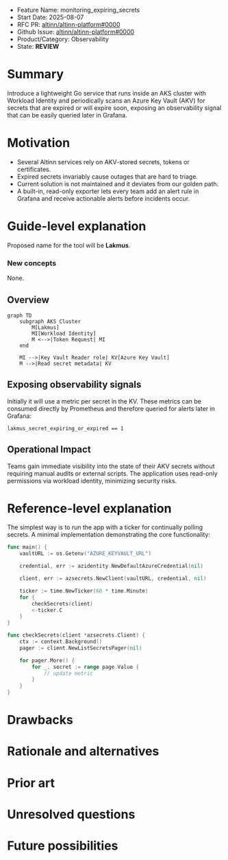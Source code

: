 - Feature Name: monitoring_expiring_secrets
- Start Date: 2025-08-07
- RFC PR: [altinn/altinn-platform#0000](https://github.com/altinn/altinn-platform/pull/0000)
- Github Issue: [altinn/altinn-platform#0000](https://github.com/altinn/altinn-platform/issues/0000)
- Product/Category: Observability
- State: **REVIEW**

# Summary
[summary]: #summary

Introduce a lightweight Go service that runs inside an AKS cluster with Workload Identity and periodically scans an Azure Key Vault (AKV) for secrets that are expired or will expire soon, exposing an observability signal that can be easily queried later in Grafana.

# Motivation
[motivation]: #motivation

* Several Altinn services rely on AKV-stored secrets, tokens or certificates.  
* Expired secrets invariably cause outages that are hard to triage.  
* Current solution is not maintained and it deviates from our golden path.
* A built-in, read-only exporter lets every team add an alert rule in Grafana and receive actionable alerts before incidents occur.

# Guide-level explanation
[guide-level-explanation]: #guide-level-explanation

Proposed name for the tool will be **Lakmus**.

### New concepts

None.

## Overview
```mermaid
graph TD
    subgraph AKS Cluster
        M[Lakmus]
        MI[Workload Identity]
        M <-->|Token Request| MI
    end

    MI -->|Key Vault Reader role| KV[Azure Key Vault]
    M -->|Read secret metadata| KV
```
## Exposing observability signals

Initially it will use a metric per secret in the KV. These metrics can be consumed directly by Prometheus and therefore queried for alerts later in Grafana:

```
lakmus_secret_expiring_or_expired == 1
```

## Operational Impact

Teams gain immediate visibility into the state of their AKV secrets without requiring manual audits or external scripts. The application uses read-only permissions via workload identity, minimizing security risks.

# Reference-level explanation
[reference-level-explanation]: #reference-level-explanation

The simplest way is to run the app with a ticker for continually polling secrets.
A minimal implementation demonstrating the core functionality:

```go
func main() {
	vaultURL := os.Getenv("AZURE_KEYVAULT_URL")

	credential, err := azidentity.NewDefaultAzureCredential(nil)

	client, err := azsecrets.NewClient(vaultURL, credential, nil)

	ticker := time.NewTicker(60 * time.Minute)
	for {
		checkSecrets(client)
		<-ticker.C
	}
}

func checkSecrets(client *azsecrets.Client) {
	ctx := context.Background()
	pager := client.NewListSecretsPager(nil)

	for pager.More() {
        for _, secret := range page.Value {
            // update metric
        }
	}
}
```

# Drawbacks
[drawbacks]: #drawbacks


# Rationale and alternatives
[rationale-and-alternatives]: #rationale-and-alternatives

# Prior art
[prior-art]: #prior-art

# Unresolved questions
[unresolved-questions]: #unresolved-questions

# Future possibilities
[future-possibilities]: #future-possibilities



